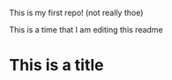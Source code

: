 This is my first repo! (not really thoe)

This is a time that I am editing this readme

# This is a title
